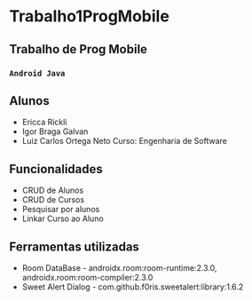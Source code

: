 # Trabalho1ProgMobile
## Trabalho de Prog Mobile

### `Android Java` ###

## Alunos
- Ericca Rickli
- Igor Braga Galvan
- Luiz Carlos Ortega Neto
Curso: Engenharia de Software

## Funcionalidades
- CRUD de Alunos
- CRUD de Cursos
- Pesquisar por alunos
- Linkar Curso ao Aluno

## Ferramentas utilizadas
- Room DataBase - androidx.room:room-runtime:2.3.0, androidx.room:room-compiler:2.3.0
- Sweet Alert Dialog - com.github.f0ris.sweetalert:library:1.6.2
